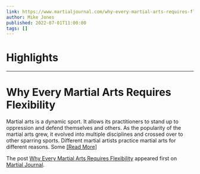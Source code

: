 ```yaml
---
link: https://www.martialjournal.com/why-every-martial-arts-requires-flexibility/
author: Mike Jones
published: 2022-07-01T11:00:00
tags: []
---
```

# Highlights


---
# Why Every Martial Arts Requires Flexibility
Martial arts is a dynamic sport. It allows its practitioners to stand up to oppression and defend themselves and others. As the popularity of the martial arts grew, it evolved into multiple disciplines and crossed over to other sparring sports. Different martial artists practice martial arts for different reasons. Some [[Read More]](https://www.martialjournal.com/why-every-martial-arts-requires-flexibility/ "Why Every Martial Arts Requires Flexibility")

The post [Why Every Martial Arts Requires Flexibility](https://www.martialjournal.com/why-every-martial-arts-requires-flexibility/) appeared first on [Martial Journal](https://www.martialjournal.com).
